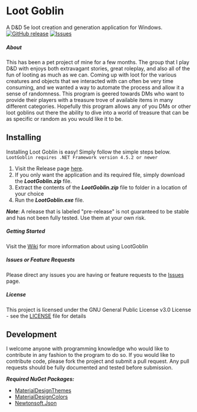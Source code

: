 # Loot Goblin
A D&D 5e loot creation and generation application for Windows. 
[![GitHub release](https://img.shields.io/github/release/ItsDnD/LootGoblin.svg?style=flat-square)](https://github.com/ItsDnD/LootGoblin/releases/) [![Issues](https://img.shields.io/github/issues/ItsDnD/LootGoblin.svg?style=flat-square)](https://github.com/ItsDnD/LootGoblin/issues) 


##### About
This has been a pet project of mine for a few months. The group that I play D&D with enjoys both extravagant stories, great roleplay, and also all of the fun of looting as much as we can. Coming up with loot for the various creatures and objects that we interacted with can often be very time consuming, and we wanted a way to automate the process and allow it a sense of randomness. This program is geered towards DMs who want to provide their players with a treasure trove of available items in many different categories. Hopefully this program allows any of you DMs or other loot goblins out there the ability to dive into a world of treasure that can be as specific or random as you would like it to be.

## Installing
Installing Loot Goblin is easy! Simply follow the simple steps below.
```LootGoblin requires .NET Framework version 4.5.2 or newer```

1. Visit the Release page [here](https://github.com/ItsDnD/LootGoblin/releases). 
2. If you only want the application and its required file, simply download the ***LootGoblin.zip*** file. 
3. Extract the contents of the ***LootGoblin.zip*** file to folder in a location of your choice
4. Run the ***LootGoblin.exe*** file.

***Note***: A release that is labeled "pre-release" is not guaranteed to be stable and has not been fully tested. Use them at your own risk.

##### Getting Started
Visit the [Wiki](https://github.com/ItsDnD/LootGoblin/wiki) for more information about using LootGoblin

##### Issues or Feature Requests
Please direct any issues you are having or feature requests to the [Issues](https://github.com/ItsDnD/LootGoblin/issues) page.

##### License
This project is licensed under the GNU General Public License v3.0 License - see the [LICENSE](https://github.com/ItsDnD/LootGoblin/blob/master/LICENSE) file for details

## Development
I welcome anyone with programming knowledge who would like to contribute in any fashion to the program to do so. If you would like to contribute code, please fork the project and submit a pull request. Any pull requests should be fully documented and tested before submission. 

***Required NuGet Packages:***
- [MaterialDesignThemes](https://www.nuget.org/packages/MaterialDesignThemes/)
- [MaterialDesignColors](https://www.nuget.org/packages/MaterialDesignColors/)
- [Newtonsoft.Json](https://www.nuget.org/packages/Newtonsoft.Json/)